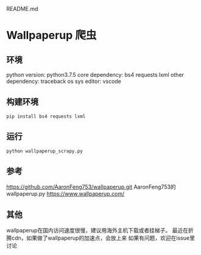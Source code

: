 README.md
# Wallpaperup 爬虫

## 环境
python version: python3.7.5
core dependency: bs4 requests lxml
other dependency: traceback os sys
editor: vscode

## 构建环境
```shell
pip install bs4 requests lxml
```
## 运行
```shell
python wallpaperup_scrapy.py
```

## 参考
https://github.com/AaronFeng753/wallpaperup.git AaronFeng753的wallpaperup.py
https://www.wallpaperup.com/ 

## 其他
wallpaperup在国内访问速度很慢，建议用海外主机下载或者挂梯子。
最近在折腾cdn，如果做了wallpaperup的加速点，会放上来
如果有问题，欢迎在issue里讨论